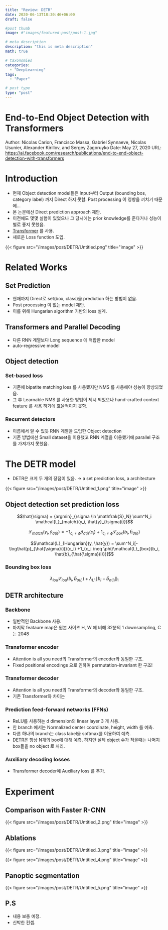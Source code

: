 ```yaml
---
title: "Review: DETR"
date: 2020-06-13T18:30:46+06:00
draft: false

#post thumb
image: #"images/featured-post/post-1.jpg"

# meta description
description: "this is meta description"
math: true

# taxonomies
categories:
  - "DeepLearning"
tags:
  - "Paper"

# post type
type: "post"
---
```


# End-to-End Object Detection with Transformers

Author: Nicolas Carion, Francisco Massa, Gabriel Synnaeve, Nicolas Usunier, Alexander Kirillov, and Sergey Zagoruyko
Date: May 27, 2020
URL: https://ai.facebook.com/research/publications/end-to-end-object-detection-with-transformers

# Introduction

- 현재 Object detection model들은 Input부터 Output (bounding bos, category label) 까지 Direct 하지 못함.  Post processing 이 영향을 끼치기 때문에...
- 본 논문에선 Direct prediction approach 제안.
- 이전에도 몇몇 실험이 있었으나 그 당시에는 prior knowledge를 준다거나 성능이 별로 좋지 못했음.
- [Transformer](https://arxiv.org/abs/1706.03762) 를 사용.
- 새로운 Loss function 도입.

{{< figure src="/images/post/DETR/Untitled.png" title="image" >}}

# Related Works

## Set Prediction

- 현재까지 Direct로 set(box, class)을 prediction 하는 방법이 없음.
- Post processing 이 없는 model 제안.
- 이를 위해 Hungarian algorithm 기반의 loss 설계.

## Transformers and Parallel Decoding

- 다른 RNN 계열보다 Long sequence 에 적합한 model
- auto-regressive model

## Object detection

### Set-based loss

- 기존에 bipatite matching loss 를 사용했지만  NMS 를 사용해야 성능이 향상되었음.
- 그 후 Learnable NMS 를 사용한 방법이 제시 되었으나 hand-crafted context feature 를 사용 하기에 효율적이지 못함.

### Recurrent detectors

- 이름에서 알 수 있듯 RNN 계열을 도입한 Object detection
- 기존 방법에선 Small dataset을 이용했고 RNN 계열을 이용했기에 parallel 구조를 가져가지 못했음.

# The DETR model

- DETR은 크게 두 개의 장점이 있음. → a set prediction loss, a architecture

{{< figure src="/images/post/DETR/Untitled_1.png" title="image" >}}

## Object detection set prediction loss

$$\hat{\sigma} = {argmin}_{\sigma \in \mathfrak{S}_N} \sum^N_i \mathcal{L}_{match}(y_i, \hat{y}_{\sigma(i)})$$

$$\mathcal{L}_{match}(y_i, \hat{y}_{\sigma(i)}) = -1_{c_i \neq \phi}\hat{p}_{\sigma(i)}(c_i) +1_{c_i \neq \phi}\mathcal{L}_{box}(b_i, \hat{b}_{\sigma(i)})$$

$$\mathcal{L}_{Hungarian}(y, \hat{y}) = \sum^N_i[-\log\hat{p}_{\hat{\sigma}(i)}(c_i) +1_{c_i \neq \phi}\mathcal{L}_{box}(b_i, \hat{b}_{\hat{\sigma}(i)})]$$

### Bounding box loss

$$\lambda_{iou}\mathcal{L}_{iou}(b_i, \hat{b}_{\sigma(i)}) + \lambda_{\mathrm{L}1}\|b_i - \hat{b}_{\sigma(i)}\|_1$$

## DETR architecture

### Backbone

- 일반적인 Backbone 사용.
- 마지막 feataure map은 원본 사이즈 H, W 에 비해 32분의 1 downsampling, C는 2048

### Transformer encoder

- Attention is all you need의 Transformer의 encoder와 동일한 구조.
- Fixed positional encodings 으로 인하여 permutation-invariant 한 구조!

### Transformer decoder

- Attention is all you need의 Transformer의 decoder와 동일한 구조.
- 기존 Transformer와 차이는

### Prediction feed-forward networks (FFNs)

- ReLU를 사용하는 d dimension의 linear layer 3 개 사용.
- 한 branch 에서는 Normalized center coordinate, height, width 를 예측.
- 다른 하나의 branch는 class label을 softmax를 이용하여 예측.
- DETR은 항상 N개의 box에 대해 예측. 하지만 실제 object 수가 적을때는 나머지 box들을 no object 로 처리.

### Auxiliary decoding losses

- Transformer decoder에  Auxiliary loss 를 추가.

# Experiment

## Comparison with Faster R-CNN

{{< figure src="/images/post/DETR/Untitled_2.png" title="image" >}}

## Ablations

{{< figure src="/images/post/DETR/Untitled_3.png" title="image" >}}

{{< figure src="/images/post/DETR/Untitled_4.png" title="image" >}}

## Panoptic segmentation

{{< figure src="/images/post/DETR/Untitled_5.png" title="image" >}}



## P.S
- 내용 보충 예정.
- 신박한 컨셉.